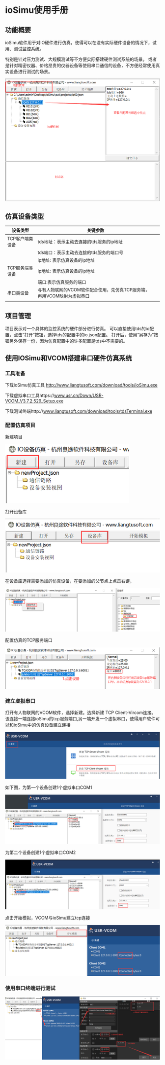 # ioSimu使用手册

## 功能概要

ioSimu软件用于对IO硬件进行仿真，使得可以在没有实际硬件设备的情况下，试用、测试监控系统。

特别是针对压力测试、大规模测试等不方便实际搭建硬件测试系统的场景。
或者是针对精密仪器、价格昂贵的仪器设备等使用串口通信的设备，不方便经常使用真实设备进行测试的场景。

![image-20211015112849290](ioSimu\image-20211015112849290.png)

## 仿真设备类型

| 设备类型        | 关键参数                                                     |      |
| --------------- | ------------------------------------------------------------ | ---- |
| TCP客户端类设备 | tds地址：表示主动去连接的tds服务的ip地址                     |      |
|                 | tds端口：表示主动去连接的tds服务的端口号                     |      |
|                 | ip地址: 表示仿真设备的ip地址                                 |      |
| TCP服务端类设备 | ip地址: 表示仿真设备的ip地址                                 |      |
|                 | 端口:表示仿真服务的端口                                      |      |
| 串口类设备      | 与有人物联网的VCOM软件配合使用，先仿真TCP服务端，再用VCOM映射为虚拟串口 |      |
|                 |                                                              |      |

## 项目管理

项目表示对一个具体的监控系统的硬件部分进行仿真。
可以直接使用tds的io配置，点击“打开”按钮，选择tds的配置中的io.json配置。
打开后，使用“另存为”按钮另外保存一份，因为仿真配置中的许多配置是tds中不需要的。

## 使用IOSimu和VCOM搭建串口硬件仿真系统  

### 工具准备

下载ioSimu仿真工具 http://www.liangtusoft.com/download/tools/ioSimu.exe

下载虚拟串口工具https://www.usr.cn/Down/USR-VCOM_V3.7.2.529_Setup.exe

下载测试终端http://www.liangtusoft.com/download/tools/tdsTerminal.exe

### 配置仿真项目

新建项目

![image-20211013092652847](ioSimu\image-20211013092652847.png)

打开设备库

![image-20211013092715421](ioSimu\image-20211013092715421.png)

在设备库选择需要添加的仿真设备，在要添加的父节点上点击右键，

![image-20211013093745054](ioSimu\image-20211013093745054.png)

配置仿真的TCP服务端口

![image-20211013094008044](ioSimu\image-20211013094008044.png)

### 建立虚拟串口

打开有人物联网的VCOM软件，选择新建。选择新建 TCP Client-Vircom连接。该连接一端连接ioSimu的tcp服务端口,另一端开发一个虚拟串口，使得用户软件可以和ioSimu中的仿真设备建立连接

![image-20211013094336411](ioSimu\image-20211013094336411.png)

如下图，为第一个设备创建1个虚拟串口COM1

![image-20211013094656108](ioSimu\image-20211013094656108.png)

为第二个设备创建1个虚拟串口COM2

![image-20211013094835101](ioSimu\image-20211013094835101.png)

点击开始模拟，VCOM与ioSimu建立tcp连接

![image-20211013094949537](ioSimu\image-20211013094949537.png)

### 使用串口终端进行测试

![image-20211013112956504](ioSimu\image-20211013112956504.png)

